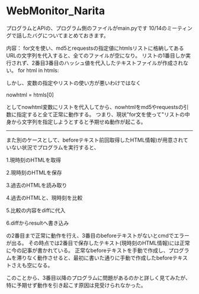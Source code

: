 # WebMonitor_Narita
プログラムとAPIの、プログラム側のファイルがmain.pyです
10/14のミーティングで話したバグについてまとめておきます。

内容：
for文を使い、md5とrequestsの指定値にhtmlsリストに格納してあるURLの文字列を代入すると、全てのファイルが空になり。
リストの1番目しか実行されず、2番目3番目のハッシュ値を代入したテキストファイルが作成されない。
for html in htmls:

しかし、変数の指定やリストの使い方が悪いわけではなく

nowhtml = htmls[0]

としてnowhtml変数にリストを代入してから、nowhtmlをmd5やrequestsの引数に指定すると全て正常に動作する。
つまり、現状"for文を使って"リストの中身から文字列を指定しようとすると予期せぬ動作が起こる。

------------------------------------------------------------------------------------------------------------------------
また別のケースとして、beforeテキスト前回取得したHTML情報)が用意されていない状況でプログラムを実行すると、

1.現時刻のHTMLを取得

2.現時刻のHTMLを保存

3.過去のHTMLを読み取り

4.過去のHTMLと、現時刻を比較

5.比較の内容をdiffに代入

6.diffからresultへ書き込み

の2番目まで正常に動作を行え、3番目のbeforeテキストがないとcmdでエラーが出る。
その時点では2番目で保存したテキスト(現時刻のHTML情報)には正常に今の記事が書かれている。
正常なbeforeテキストを手動で作成し、プログラムを滞りなく動作させると、最初に書いた通りに手動で作成したbeforeテキストさえも空になる。

このことから、3番目以降のプログラムに問題があるのかと詳しく見てみたが、特に予期せず動作を引き起こす原因は見受けられなかった。
